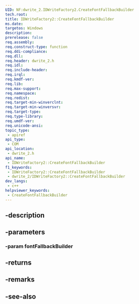 ```yaml
---
UID: NF:dwrite_2.IDWriteFactory2.CreateFontFallbackBuilder
tech.root: 
title: IDWriteFactory2::CreateFontFallbackBuilder
ms.date: 
targetos: Windows
description: 
prerelease: false
req.assembly: 
req.construct-type: function
req.ddi-compliance: 
req.dll: 
req.header: dwrite_2.h
req.idl: 
req.include-header: 
req.irql: 
req.kmdf-ver: 
req.lib: 
req.max-support: 
req.namespace: 
req.redist: 
req.target-min-winverclnt: 
req.target-min-winversvr: 
req.target-type: 
req.type-library: 
req.umdf-ver: 
req.unicode-ansi: 
topic_type:
 - apiref
api_type:
 - COM
api_location:
 - dwrite_2.h
api_name:
 - IDWriteFactory2::CreateFontFallbackBuilder
f1_keywords:
 - IDWriteFactory2::CreateFontFallbackBuilder
 - dwrite_2/IDWriteFactory2::CreateFontFallbackBuilder
dev_langs:
 - c++
helpviewer_keywords:
 - CreateFontFallbackBuilder
---
```


## -description

## -parameters

### -param fontFallbackBuilder

## -returns

## -remarks

## -see-also

